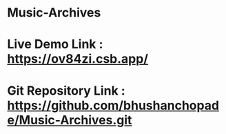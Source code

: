 # Music-Archives

# Live Demo Link : https://ov84zi.csb.app/

# Git Repository Link : https://github.com/bhushanchopade/Music-Archives.git
